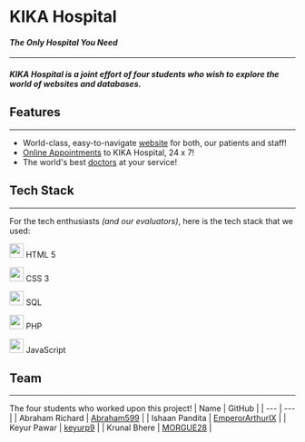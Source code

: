 # KIKA Hospital
#### _The Only Hospital You Need_
---
##### KIKA Hospital is a joint effort of four students who wish to explore the world of websites and databases.

## Features
---
- World-class, easy-to-navigate [website](https://emperorarthurix.github.io/KIKA-Hospital/index.html) for both, our patients and staff!
- [Online Appointments](https://emperorarthurix.github.io/KIKA-Hospital/appointment.html) to KIKA Hospital, 24 x 7!
- The world's best [doctors](https://emperorarthurix.github.io/KIKA-Hospital/doctors.html) at your service!

## Tech Stack
---
For the tech enthusiasts _(and our evaluators)_, here is the tech stack that we used:

<img src="https://upload.wikimedia.org/wikipedia/commons/thumb/6/61/HTML5_logo_and_wordmark.svg/1200px-HTML5_logo_and_wordmark.svg.png" height="25" width="25"/> HTML 5

<img src="https://upload.wikimedia.org/wikipedia/commons/thumb/d/d5/CSS3_logo_and_wordmark.svg/1200px-CSS3_logo_and_wordmark.svg.png" height="25" width="25"/> CSS 3

<img src="https://www.freeiconspng.com/thumbs/sql-server-icon-png/sql-server-icon-png-29.png" height="25" width="25"/> SQL

<img src="https://www.php.net/images/logos/new-php-logo.svg" height="25" width="25"/> PHP

<img src="https://www.freepnglogos.com/uploads/javascript-png/javascript-vector-logo-yellow-png-transparent-javascript-vector-12.png" height="25" width="25"/> JavaScript

## Team
---
The four students who worked upon this project!
| Name | GitHub |
| --- | --- |
| Abraham Richard | [Abraham599](https://github.com/Abraham599) |
| Ishaan Pandita | [EmperorArthurIX](https://github.com/EmperorArthurIX) |
| Keyur Pawar | [keyurp9](https://github.com/keyurp9) |
| Krunal Bhere | [MORGUE28](https://github.com/MORGUE28) |
